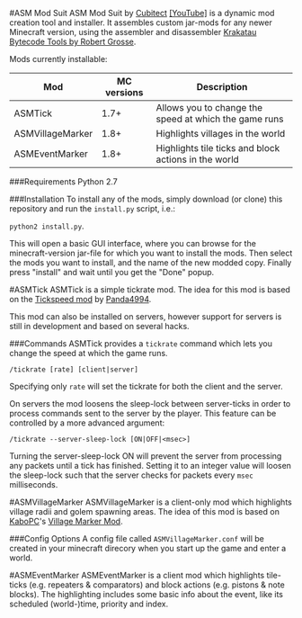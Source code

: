 #ASM Mod Suit
ASM Mod Suit by [Cubitect](https://github.com/Cubitect) [[YouTube]](https://www.youtube.com/channel/UC1VmvHvATdD9ZkR1-rpoMeA) is a dynamic mod creation tool and installer. It assembles custom jar-mods for any newer Minecraft version, using the assembler and disassembler [Krakatau Bytecode Tools by Robert Grosse](https://github.com/Storyyeller/Krakatau). 

Mods currently installable:

| Mod              | MC versions | Description                                           |
| ---------------- | ----------- | ----------------------------------------------------- |
| ASMTick          | 1.7+        | Allows you to change the speed at which the game runs |
| ASMVillageMarker | 1.8+        | Highlights villages in the world                      |
| ASMEventMarker   | 1.8+        | Highlights tile ticks and block actions in the world  |

###Requirements
Python 2.7

###Installation
To install any of the mods, simply download (or clone) this repository and run the `install.py` script, i.e.:

`python2 install.py`. 

This will open a basic GUI interface, where you can browse for the minecraft-version jar-file for which you want to install the mods. Then select the mods you want to install, and the name of the new modded copy. Finally press "install" and wait until you get the "Done" popup.


#ASMTick
ASMTick is a simple tickrate mod. The idea for this mod is based on the [Tickspeed mod](https://www.youtube.com/watch?v=OMYWfjgaaMM) by [Panda4994](https://www.youtube.com/channel/UCzVkOGiIFUY47sWqMy7A4tA).

This mod can also be installed on servers, however support for servers is still in development and based on several hacks.


###Commands
ASMTick provides a `tickrate` command which lets you change the speed at which the game runs.

`/tickrate [rate] [client|server]`

Specifying only `rate` will set the tickrate for both the client and the server.

On servers the mod loosens the sleep-lock between server-ticks in order to process commands sent to the server by the player. This feature can be controlled by a more advanced argument:

`/tickrate --server-sleep-lock [ON|OFF|<msec>]`

Turning the server-sleep-lock ON will prevent the server from processing any packets until a tick has finished. Setting it to an integer value will loosen the sleep-lock such that the server checks for packets every `msec` milliseconds.


#ASMVillageMarker
ASMVillageMarker is a client-only mod which highlights village radii and golem spawning areas. The idea of this mod is based on [KaboPC](https://www.youtube.com/user/KaboPC)'s [Village Marker Mod](http://www.minecraftforum.net/forums/mapping-and-modding/minecraft-mods/1288327-village-marker-mod).

###Config Options
A config file called `ASMVillageMarker.conf` will be created in your minecraft direcory when you start up the game and enter a world.


#ASMEventMarker
ASMEventMarker is a client mod which highlights tile-ticks (e.g. repeaters & comparators) and block actions (e.g. pistons & note blocks). The highlighting includes some basic info about the event, like its scheduled (world-)time, priority and index.

